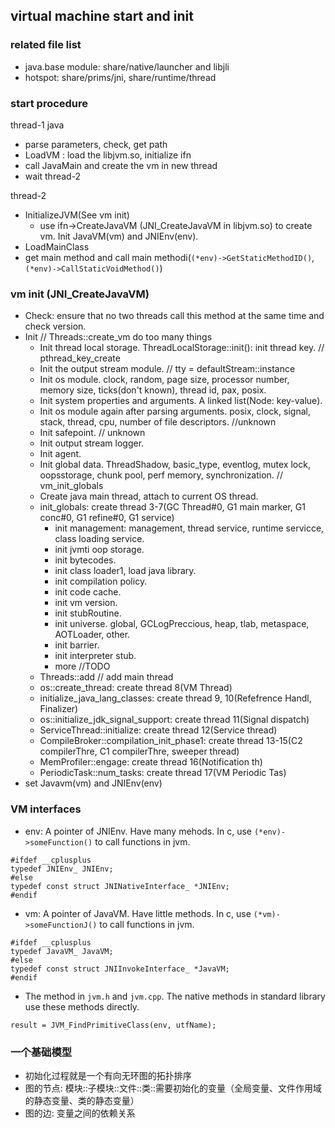 ## virtual machine start and init

### related file list
- java.base module: share/native/launcher and libjli
- hotspot: share/prims/jni, share/runtime/thread


### start procedure
thread-1 java
- parse parameters, check, get path
- LoadVM : load the libjvm.so, initialize ifn
- call JavaMain and create the vm in new thread
- wait thread-2

thread-2
- InitializeJVM(See vm init)
	- use ifn->CreateJavaVM (JNI_CreateJavaVM in libjvm.so) to create vm. Init JavaVM(vm) and JNIEnv(env).
- LoadMainClass
- get main method and call main methodi(`(*env)->GetStaticMethodID()`, `(*env)->CallStaticVoidMethod()`)


### vm init (JNI_CreateJavaVM)
- Check: ensure that no two threads call this method at the same time and check version.
- Init	// Threads::create_vm do too many things
	- Init thread local storage. ThreadLocalStorage::init(): init thread key. // pthread_key_create
	- Init the output stream module. // tty = defaultStream::instance
	- Init os module. clock, random, page size, processor number, memory size, ticks(don't known), thread id, pax, posix.
	- Init system properties and arguments. A linked list(Node: key-value).
	- Init os module again after parsing arguments. posix, clock, signal, stack, thread, cpu, number of file descriptors. //unknown
	- Init safepoint. // unknown
	- Init output stream logger.
	- Init agent.
	- Init global data. ThreadShadow, basic_type, eventlog, mutex lock, oopsstorage, chunk pool, perf memory, synchronization. // vm_init_globals
	- Create java main thread, attach to current OS thread.
	- init_globals: create thread 3-7(GC Thread#0, G1 main marker, G1 conc#0, G1 refine#0, G1 service)
		- init management: management, thread service, runtime servicce, class loading service.
		- init jvmti oop storage.
		- init bytecodes.
		- init class loader1, load java library.
		- init compilation policy.
		- init code cache.
		- init vm version.
		- init stubRoutine.
		- init universe. global, GCLogPreccious, heap, tlab, metaspace, AOTLoader, other.
		- init barrier.
		- init interpreter stub.
		- more //TODO
	- Threads::add // add main thread
	- os::create_thread: create thread 8(VM Thread)
	- initialize_java_lang_classes: create thread 9, 10(Refefrence Handl, Finalizer)
	- os::initialize_jdk_signal_support: create thread 11(Signal dispatch)
	- ServiceThread::initialize: create thread 12(Service thread)
	- CompileBroker::compilation_init_phase1: create thread 13-15(C2 compilerThre, C1 compilerThre, sweeper thread)
	- MemProfiler::engage: create thread 16(Notification th)
	- PeriodicTask::num_tasks: create thread 17(VM Periodic Tas)
- set Javavm(vm) and JNIEnv(env)


### VM interfaces
- env: A pointer of JNIEnv. Have many mehods. In c, use `(*env)->someFunction()` to call functions in jvm.
```
#ifdef __cplusplus
typedef JNIEnv_ JNIEnv;
#else
typedef const struct JNINativeInterface_ *JNIEnv;
#endif
```

- vm: A pointer of JavaVM. Have little methods. In c, use `(*vm)->someFunctionJ()` to call functions in jvm.
```
#ifdef __cplusplus
typedef JavaVM_ JavaVM;
#else
typedef const struct JNIInvokeInterface_ *JavaVM;
#endif
```

- The method in `jvm.h` and `jvm.cpp`. The native methods in standard library use these methods directly.
```
result = JVM_FindPrimitiveClass(env, utfName);
```

### 一个基础模型
- 初始化过程就是一个有向无环图的拓扑排序
- 图的节点: 模块::子模块::文件::类::需要初始化的变量（全局变量、文件作用域的静态变量、类的静态变量）
- 图的边: 变量之间的依赖关系

